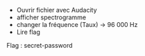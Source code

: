 
- Ouvrir fichier avec Audacity
- afficher spectrogramme
- changer la fréquence (Taux) -> 96 000 Hz
- Lire flag

Flag : secret-password

